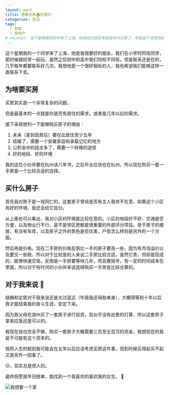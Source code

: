```yaml
---
layout: post
title: 想要买房🏠的我们
categories: 生活
tags:
  - 财富
  - 房地产
# excerpt: 这个星期我的同学来了上海，他说他已经在考虑在杭州买房了，听到这个消息的我瞬间看到了新世界。是呀，我们马上就要变成大人了啊！
---
```


这个星期我的一个同学来了上海，他是我很要好的朋友。我们在小学时同班同学，那时候就经常一起玩，虽然之后初中和高中我们同校不同班，但是联系还是在的，几乎每年都要联系好几次。我想他是一个很好相处的人，我也希望我们能够这样一直联系下去。

## 为啥要买房

买房其实是一个非常复杂的问题。

但是最基本的一点就是你是否有居住的需求，或者是几年以后的需求。

接下来我想列一下能够购买房子的理由：

1. 未来（拿到现房后）要在此居住至少五年
2. 结婚了，需要一个安置家庭和承载记忆的地方
3. 公积金中的钱太多了，需要一个转移的途径  
4. 好的地段、好的环境

我的这位小伙伴要在杭州读八年书，之后毕业应该也在杭州，所以现在购买一套一手房是一个比较合适的选择。

## 买什么房子

首先我对房子是一视同仁的，这套房子曾经是否有主人我并不在意，如果这个小区有好的环境，我还会给它加分。

从上面也可以看出，我对小区的环境是比较在意的。小区的地段好不好，交通是否方便，以及物业行不行、是不是学区房都是很重要的外部评分项目。至于房子的楼层，有没有车库，以及房子之外的景色是否优美，户型怎么样则是另外的一个方面。

然后再是价格。现在二手房的价格反倒比一手的房子要高一些，因为有市场溢价以及要交一些税，所以对于比较急的人来说二手房比较合适，虽然它贵，但却是现成的，能够快速交易。反倒是一手房要等待几年，而且要摇号，有一定的时间成本在里面，所以对于有时间的小伙伴来说选择购买一手房是比较合算的。

## 对于我来说 🤷

结婚和定居对于我来说还是太过遥远（毕竟我还母胎单身），大概得等到十年以后我才能结束我的奋斗生涯，安定下来。

因为我父母在湖州买了一套房子进行投资，且似乎没有出售的打算，所以这套房子拿来应急还是可以的。

我现在钱也完全不够，购买一套房子大概需要三百至五百万的资金，我想现在的我是不可能有这个资本的。

按照人生的规划我可能会在五年以后应该考虑买房这件事，但到时候买得起买不起又是另外一回事了。

😔，现实总是烦人的。

最终祝愿我早日脱单，能找到一个我喜欢的喜欢我的女生。   👫

![我想要一个家](https://images.unsplash.com/photo-1503642551022-c011aafb3c88?ixlib=rb-0.3.5&ixid=eyJhcHBfaWQiOjEyMDd9&s=e402f612efd271ac52647651246a2cd9&auto=format&fit=crop&w=1350&q=80)